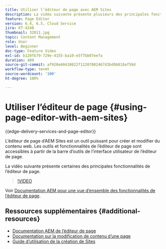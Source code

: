 ```yaml
---
title: Utiliser l’éditeur de page avec AEM Sites
description: La vidéo suivante présente plusieurs des principales fonctionnalités de l’éditeur de Sites pour interface utilisateur tactile dans Adobe Experience Manager.
feature: Page Editor
version: 6.4, 6.5, Cloud Service
jira: KT-4248
thumbnail: 32011.jpg
topic: Content Management
role: User
level: Beginner
doc-type: Feature Video
exl-id: b120fb79-729e-4155-ba10-e5f7bb07eefa
duration: 409
source-git-commit: af928e60410022f12207082467d3bd9b818af59d
workflow-type: tm+mt
source-wordcount: '100'
ht-degree: 100%

---
```


# Utiliser l’éditeur de page {#using-page-editor-with-aem-sites}

{{edge-delivery-services-and-page-editor}}

L’éditeur de page d’AEM Sites est un outil puissant pour créer et modifier du contenu web. Les outils et fonctionnalités de l’éditeur de page sont accessibles à partir de la barre d’outils de l’interface utilisateur de l’éditeur de page.

La vidéo suivante présente certaines des principales fonctionnalités de l’éditeur de page.

>[!VIDEO](https://video.tv.adobe.com/v/32011?quality=12&learn=on)


Voir [Documentation AEM pour une vue d’ensemble des fonctionnalités de l’éditeur de page](https://experienceleague.adobe.com/docs/experience-manager-cloud-service/content/sites/authoring/fundamentals/editing-content.html?lang=fr).

## Ressources supplémentaires {#additional-resources}

* [Documentation AEM de l’éditeur de page](https://experienceleague.adobe.com/docs/experience-manager-cloud-service/content/sites/authoring/fundamentals/editing-content.html?lang=fr)
* [Documentation sur la modification de contenu d’une page](https://experienceleague.adobe.com/docs/experience-manager-65/authoring/authoring/editing-content.html?lang=fr)
* [Guide d’utilisation de la création de Sites](https://experienceleague.adobe.com/docs/experience-manager-65/authoring/home.html?lang=fr)
